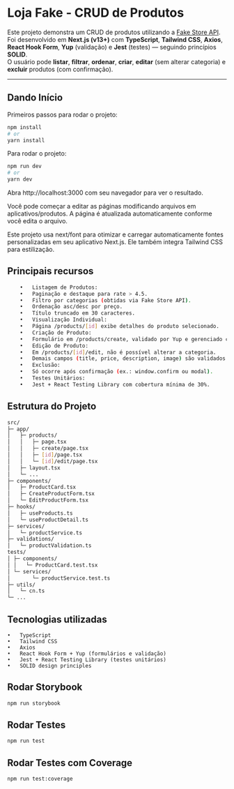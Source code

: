 # Loja Fake - CRUD de Produtos

Este projeto demonstra um CRUD de produtos utilizando a [Fake Store API](https://fakestoreapi.com).  
Foi desenvolvido em **Next.js (v13+)** com **TypeScript**, **Tailwind CSS**, **Axios**, **React Hook Form**, **Yup** (validação) e **Jest** (testes) — seguindo princípios **SOLID**.  
O usuário pode **listar**, **filtrar**, **ordenar**, **criar**, **editar** (sem alterar categoria) e **excluir** produtos (com confirmação).

---

## Dando Início

Primeiros passos para rodar o projeto:

```bash
npm install
# or
yarn install
```

Para rodar o projeto:

```bash
npm run dev
# or
yarn dev
```

Abra http://localhost:3000 com seu navegador para ver o resultado.

Você pode começar a editar as páginas modificando arquivos em aplicativos/produtos. A página é atualizada automaticamente conforme você edita o arquivo.

Este projeto usa next/font para otimizar e carregar automaticamente fontes personalizadas em seu aplicativo Next.js. Ele também integra Tailwind CSS para estilização.

## Principais recursos

```bash
	•	Listagem de Produtos:
	•	Paginação e destaque para rate > 4.5.
	•	Filtro por categorias (obtidas via Fake Store API).
	•	Ordenação asc/desc por preço.
	•	Título truncado em 30 caracteres.
	•	Visualização Individual:
	•	Página /products/[id] exibe detalhes do produto selecionado.
	•	Criação de Produto:
	•	Formulário em /products/create, validado por Yup e gerenciado com React Hook Form.
	•	Edição de Produto:
	•	Em /products/[id]/edit, não é possível alterar a categoria.
	•	Demais campos (title, price, description, image) são validados.
	•	Exclusão:
	•	Só ocorre após confirmação (ex.: window.confirm ou modal).
	•	Testes Unitários:
	•	Jest + React Testing Library com cobertura mínima de 30%.
```

## Estrutura do Projeto

```bash
src/
├─ app/
│   ├─ products/
│   │   ├─ page.tsx
│   │   ├─ create/page.tsx
│   │   ├─ [id]/page.tsx
│   │   └─ [id]/edit/page.tsx
│   ├─ layout.tsx
│   └─ ...
├─ components/
│   ├─ ProductCard.tsx
│   ├─ CreateProductForm.tsx
│   └─ EditProductForm.tsx
├─ hooks/
│   ├─ useProducts.ts
│   └─ useProductDetail.ts
├─ services/
│   └─ productService.ts
├─ validations/
│   └─ productValidation.ts
tests/
│ ├─ components/
│ │   └─ ProductCard.test.tsx
│ └─ services/
│       └─ productService.test.ts
├─ utils/
│   └─ cn.ts
└─ ...

```

## Tecnologias utilizadas

    •	TypeScript
    •	Tailwind CSS
    •	Axios
    •	React Hook Form + Yup (formulários e validação)
    •	Jest + React Testing Library (testes unitários)
    •	SOLID design principles

## Rodar Storybook

```bash
npm run storybook
```

## Rodar Testes

```bash
npm run test
```

## Rodar Testes com Coverage

```bash
npm run test:coverage
```
